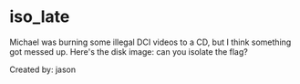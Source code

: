 # iso_late
Michael was burning some illegal DCI videos to a CD, but I think something got messed up. Here's the disk image: can you isolate the
flag?

Created by: jason
